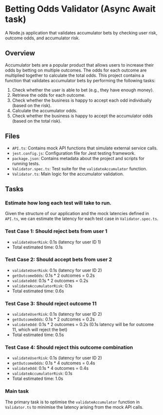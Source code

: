 # Betting Odds Validator (Async Await task)

A Node.js application that validates accumulator bets by checking user risk, outcome odds, and accumulator risk.

## Overview

Accumulator bets are a popular product that allows users to increase their odds by betting on multiple outcomes. The odds for each outcome are multiplied together to calculate the total odds. This project contains a function that validates accumulator bets by performing the following tasks:

1. Check whether the user is able to bet (e.g., they have enough money).
2. Retrieve the odds for each outcome.
3. Check whether the business is happy to accept each odd individually (based on the risk).
4. Calculate the accumulator odds.
5. Check whether the business is happy to accept the accumulator odds (based on the total risk).

## Files

- `API.ts`: Contains mock API functions that simulate external service calls.
- `jest.config.js`: Configuration file for Jest testing framework.
- `package.json`: Contains metadata about the project and scripts for running tests.
- `Validator.spec.ts`: Test suite for the `validateAccumulator` function.
- `Validator.ts`: Main logic for the accumulator validation.

## Tasks

### Estimate how long each test will take to run.

Given the structure of our application and the mock latencies defined in `API.ts`, we can estimate the latency for each test case in `Validator.spec.ts`.

### Test Case 1: Should reject bets from user 1

- `validateUserRisk`: 0.1s (latency for user ID 1)
- Total estimated time: 0.1s

### Test Case 2: Should accept bets from user 2

- `validateUserRisk`: 0.1s (latency for user ID 2)
- `getOutcomeOdds`: 0.1s * 2 outcomes = 0.2s
- `validateOdd`: 0.1s * 2 outcomes = 0.2s
- `validateAccumulatorRisk`: 0.1s
- Total estimated time: 0.6s

### Test Case 3: Should reject outcome 11

- `validateUserRisk`: 0.1s (latency for user ID 2)
- `getOutcomeOdds`: 0.1s * 2 outcomes = 0.2s
- `validateOdd`: 0.1s * 2 outcomes = 0.2s (0.1s latency will be for outcome 11, which will reject the bet)
- Total estimated time: 0.5s

### Test Case 4: Should reject this outcome combination

- `validateUserRisk`: 0.1s (latency for user ID 2)
- `getOutcomeOdds`: 0.1s * 4 outcomes = 0.4s
- `validateOdd`: 0.1s * 4 outcomes = 0.4s
- `validateAccumulatorRisk`: 0.1s
- Total estimated time: 1.0s

### Main task
The primary task is to optimise the `validateAccumulator` function in `Validator.ts` to minimise the latency arising from the mock API calls.




